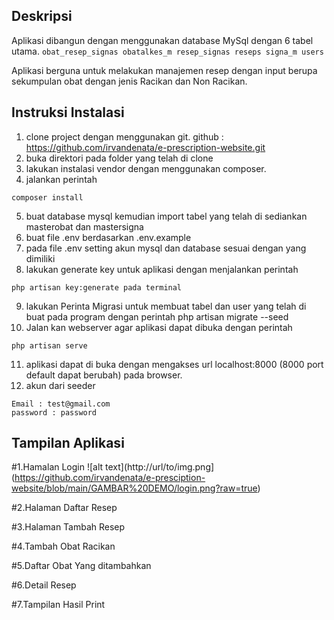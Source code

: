 ## Deskripsi
Aplikasi dibangun dengan menggunakan database MySql dengan 6 tabel utama.
    ```
	 obat_resep_signas
	 obatalkes_m
	 resep_signas
	 reseps
	 signa_m
	 users 
    ```

Aplikasi berguna untuk melakukan manajemen resep dengan input berupa sekumpulan obat dengan jenis Racikan dan Non Racikan.

## Instruksi Instalasi
1. clone project dengan menggunakan git.
github : https://github.com/irvandenata/e-prescription-website.git
2. buka direktori pada folder yang telah di clone
3. lakukan instalasi vendor dengan menggunakan composer.
4. jalankan perintah 
``` 
composer install
```
5. buat database mysql kemudian import tabel yang telah di sediankan masterobat dan mastersigna
6. buat file .env berdasarkan .env.example
7. pada file .env setting akun mysql dan database sesuai dengan yang dimiliki
8. lakukan generate key untuk aplikasi dengan menjalankan perintah 
```
php artisan key:generate pada terminal
```
9. lakukan Perinta Migrasi untuk membuat tabel dan user yang telah di buat pada program dengan perintah php artisan migrate --seed
10. Jalan kan webserver agar aplikasi dapat dibuka dengan perintah 

```
php artisan serve
```
11. aplikasi dapat di buka dengan mengakses url  localhost:8000 (8000 port default dapat berubah)  pada browser. 
12. akun dari seeder 

```
Email : test@gmail.com
password : password
```

## Tampilan Aplikasi
#1.Hamalan Login
![alt text](http://url/to/img.png](https://github.com/irvandenata/e-presciption-website/blob/main/GAMBAR%20DEMO/login.png?raw=true)


#2.Halaman Daftar Resep




#3.Halaman Tambah Resep



#4.Tambah Obat Racikan


#5.Daftar Obat Yang ditambahkan




#6.Detail Resep



#7.Tampilan Hasil Print
